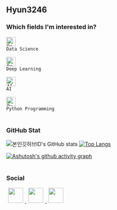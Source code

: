 ## Hyun3246   

### Which fields I'm interested in?
<code><img alt = "Data Science" height="25" src="https://cdn-icons-png.flaticon.com/512/3716/3716795.png">  Data Science</code>

<code><img alt = "Deep Learning" height="25" src="https://cdn-icons-png.flaticon.com/512/2080/2080970.png">  Deep Learning</code>

<code><img alt = "AI" height="25" src="https://cdn-icons-png.flaticon.com/512/826/826118.png">  AI</code>

<code><img alt = "Python Programming" height="25" src="https://simpleicons.org/icons/python.svg">  Python Programming</code>
<br/>
<br/>
### GitHub Stat
![본인깃허브ID's GitHub stats](https://github-readme-stats.vercel.app/api?username=Hyun3246&show_icons=true&theme=material)
[![Top Langs](https://github-readme-stats.vercel.app/api/top-langs/?username=Hyun3246&layout=compact&theme=material&langs_count=2)](https://github.com/anuraghazra/github-readme-stats)

[![Ashutosh's github activity graph](https://github-readme-activity-graph.cyclic.app/graph?username=Hyun3246&theme=minimal)](https://github.com/ashutosh00710/github-readme-activity-graph)
<br/>
<br/>
### Social

<a href="https://instagram.com/hyunj0207">
    <img 
        src="http://img.shields.io/badge/-FFFFFF?style=flat-square&logo=Instagram&link=https://instagram.com/hyunj0207"
        style="height : 40px; margin-left : 5px; margin-right : 5px;"/>
</a>
<a href="https://www.facebook.com/profile.php?id=100023972960718&mibextid=ZbWKwL">
    <img 
        src="http://img.shields.io/badge/-FFFFFF?style=flat-square&logo=Facebook&link=https://www.facebook.com/profile.php?id=100023972960718&mibextid=ZbWKwL"
        style="height : 40px; margin-left : 5px; margin-right : 5px;"/>
</a>
<a href="https://www.linkedin.com/in/%ED%98%84%EC%A4%80-%EA%B9%80-58a914264">
    <img 
        src="http://img.shields.io/badge/-0A66C2?style=flat-square&logo=LinkedIn&link=https://www.linkedin.com/in/%ED%98%84%EC%A4%80-%EA%B9%80-58a914264"
        style="height : 40px; margin-left : 5px; margin-right : 5px;"/>
</a>

<!--
**Hyun3246/Hyun3246** is a ✨ _special_ ✨ repository because its `README.md` (this file) appears on your GitHub profile.

Here are some ideas to get you started:

- 🔭 I’m currently working on ...
- 🌱 I’m currently learning ...
- 👯 I’m looking to collaborate on ...
- 🤔 I’m looking for help with ...
- 💬 Ask me about ...
- 📫 How to reach me: ...
- 😄 Pronouns: ...
- ⚡ Fun fact: ...
-->
